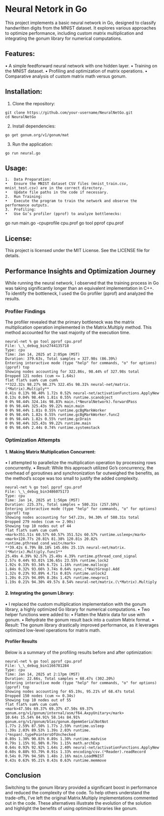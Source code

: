 # Neural Netork in Go

This project implements a basic neural network in Go, designed to classify handwritten digits from the MNIST dataset. It explores various approaches to optimize performance, including custom matrix multiplication and integrating the gonum library for numerical computations.

## Features:

• A simple feedforward neural network with one hidden layer.
• Training on the MNIST dataset.
• Profiling and optimization of matrix operations.
• Comparative analysis of custom matrix math versus gonum.

## Installation:

1. Clone the repository:

```
git clone https://github.com/your-username/NeuralNetGo.git
cd NeuralNetGo
```

2. Install dependencies:

```
go get gonum.org/v1/gonum/mat
```

3. Run the application:

```
go run neural.go
```

## Usage:

    1.	Data Preparation:
    •	Ensure the MNIST dataset CSV files (mnist_train.csv, mnist_test.csv) are in the correct directory.
    •	Update file paths in the code if necessary.
    2.	Run Training:
    •	Execute the program to train the network and observe the performance outputs.
    3.	Profiling:
    •	Use Go’s profiler (pprof) to analyze bottlenecks:

go run main.go -cpuprofile cpu.prof
go tool pprof cpu.prof

## License:

This project is licensed under the MIT License. See the LICENSE file for details.

## Performance Insights and Optimization Journey

While running the neural network, I observed that the training process in Go was taking significantly longer than an equivalent implementation in C++. To identify the bottleneck, I used the Go profiler (pprof) and analyzed the results.

### Profiler Findings

The profiler revealed that the primary bottleneck was the matrix multiplication operation implemented in the Matrix.Multiply method. This method accounted for the vast majority of the execution time.

```Unoptimized
neural-net % go tool pprof cpu.prof
File: \_\_debug_bin2744135718
Type: cpu
Time: Jan 14, 2025 at 2:05pm (MST)
Duration: 379.63s, Total samples = 327.98s (86.39%)
Entering interactive mode (type "help" for commands, "o" for options)
(pprof) top
Showing nodes accounting for 322.86s, 98.44% of 327.98s total
Dropped 121 nodes (cum <= 1.64s)
flat flat% sum% cum cum%
**322.32s 98.27% 98.27% 322.45s 98.31% neural-net/matrix.(*Matrix).Multiply**
0.41s 0.13% 98.40% 1.72s 0.52% neural-net/activationFunctions.ApplyNew
0.13s 0.04% 98.44% 1.81s 0.55% runtime.scanobject
0 0% 98.44% 324.14s 98.83% main.(*NeuralNetwork).forwardPass
0 0% 98.44% 325.43s 99.22% main.main
0 0% 98.44% 1.81s 0.55% runtime.gcBgMarkWorker
0 0% 98.44% 1.82s 0.55% runtime.gcBgMarkWorker.func2
0 0% 98.44% 1.82s 0.55% runtime.gcDrain
0 0% 98.44% 325.43s 99.22% runtime.main
0 0% 98.44% 2.44s 0.74% runtime.systemstack
```

### Optimization Attempts

#### 1. Making Matrix Multiplication Concurrent:

• I attempted to parallelize the multiplication operation by processing rows concurrently.
• Result: While this approach utilized Go’s concurrency, the overhead of goroutines and synchronization far outweighed the benefits, as the method’s scope was too small to justify the added complexity.

```Concurrency
neural-net % go tool pprof cpu.prof
File: \_\_debug_bin3486075173
Type: cpu
Time: Jan 14, 2025 at 1:56pm (MST)
Duration: 225.37s, Total samples = 580.31s (257.50%)
Entering interactive mode (type "help" for commands, "o" for options)
(pprof) top
Showing nodes accounting for 547.23s, 94.30% of 580.31s total
Dropped 279 nodes (cum <= 2.90s)
Showing top 10 nodes out of 44
flat flat% sum% cum cum%
<mark>351.51s 60.57% 60.57% 351.52s 60.57% runtime.usleep</mark>
<mark>120.77s 20.81% 81.38% 120.81s 20.82% runtime.pthread_cond_wait</mark>
**39.42s 6.79% 88.18% 145.69s 25.11% neural-net/matrix.(*Matrix).Multiply.func1**
25.49s 4.39% 92.57% 25.49s 4.39% runtime.pthread_cond_signal
2.57s 0.44% 93.01% 136.65s 23.55% runtime.lock2
1.92s 0.33% 93.34% 6.72s 1.16% runtime.mallocgc
1.84s 0.32% 93.66% 3.74s 0.64% sync.(*WaitGroup).Add
1.32s 0.23% 93.89% 4.71s 0.81% runtime.unlock2
1.20s 0.21% 94.09% 8.26s 1.42% runtime.newproc1
1.19s 0.21% 94.30% 49.57s 8.54% neural-net/matrix.(\*Matrix).Multiply
```

#### 2. Integrating the gonum Library:

• I replaced the custom multiplication implementation with the gonum library, a highly optimized Go library for numerical computations.
• Two helper functions were added to:
• Flatten the Matrix data for use with gonum.
• Rehydrate the gonum result back into a custom Matrix format.
• Result: The gonum library drastically improved performance, as it leverages optimized low-level operations for matrix math.

#### Profiler Results

Below is a summary of the profiling results before and after optimization:

```Using gonum
neural-net % go tool pprof cpu.prof
File: \_\_debug_bin1166781284
Type: cpu
Time: Jan 14, 2025 at 2:17pm (MST)
Duration: 22.66s, Total samples = 68.47s (302.20%)
Entering interactive mode (type "help" for commands, "o" for options)
(pprof) top
Showing nodes accounting for 65.19s, 95.21% of 68.47s total
Dropped 150 nodes (cum <= 0.34s)
Showing top 10 nodes out of 55
flat flat% sum% cum cum%
<mark>47.50s 69.37% 69.37% 47.50s 69.37% gonum.org/v1/gonum/internal/asm/f64.AxpyUnitary</mark>
10.64s 15.54% 84.91% 58.14s 84.91% gonum.org/v1/gonum/blas/gonum.dgemmSerialNotNot
1.77s 2.59% 87.50% 1.77s 2.59% runtime.usleep
1.39s 2.03% 89.53% 1.39s 2.03% runtime.(*mspan).typePointersOfUnchecked
0.89s 1.30% 90.83% 0.89s 1.30% runtime.madvise
0.79s 1.15% 91.98% 0.79s 1.15% math.archExp
0.64s 0.93% 92.92% 1.64s 2.40% neural-net/activationFunctions.ApplyNew
0.60s 0.88% 93.79% 0.91s 1.33% encoding/csv.(*Reader).readRecord
0.54s 0.79% 94.58% 1.48s 2.16% main.LoadMNIST
0.43s 0.63% 95.21% 0.43s 0.63% runtime.memmove
```

## Conclusion

Switching to the gonum library provided a significant boost in performance and reduced the complexity of the code. To help others understand the trade-offs, I’ve left the original Matrix.Multiply implementations commented out in the code. These alternatives illustrate the evolution of the solution and highlight the benefits of using optimized libraries like gonum.
